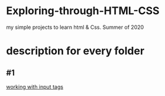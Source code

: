 # Exploring-through-HTML-CSS
my simple  projects to learn html &amp; Css.  Summer of 2020
# description for every folder

## #1
[working with input tags](https://github.com/mr-amirfazel/Exploring-through-HTML-CSS/tree/master/1 "Named link title")
